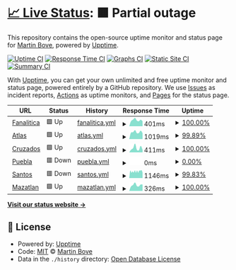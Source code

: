 # [📈 Live Status](https://demo.upptime.js.org): <!--live status--> **🟧 Partial outage**

This repository contains the open-source uptime monitor and status page for [Martin Bove](https://demo.upptime.js.org), powered by [Upptime](https://github.com/upptime/upptime).

[![Uptime CI](https://github.com/mbove77/upptime/workflows/Uptime%20CI/badge.svg)](https://github.com/mbove77/upptime/actions?query=workflow%3A%22Uptime+CI%22)
[![Response Time CI](https://github.com/mbove77/upptime/workflows/Response%20Time%20CI/badge.svg)](https://github.com/mbove77/upptime/actions?query=workflow%3A%22Response+Time+CI%22)
[![Graphs CI](https://github.com/mbove77/upptime/workflows/Graphs%20CI/badge.svg)](https://github.com/mbove77/upptime/actions?query=workflow%3A%22Graphs+CI%22)
[![Static Site CI](https://github.com/mbove77/upptime/workflows/Static%20Site%20CI/badge.svg)](https://github.com/mbove77/upptime/actions?query=workflow%3A%22Static+Site+CI%22)
[![Summary CI](https://github.com/mbove77/upptime/workflows/Summary%20CI/badge.svg)](https://github.com/mbove77/upptime/actions?query=workflow%3A%22Summary+CI%22)

With [Upptime](https://upptime.js.org), you can get your own unlimited and free uptime monitor and status page, powered entirely by a GitHub repository. We use [Issues](https://github.com/mbove77/upptime/issues) as incident reports, [Actions](https://github.com/mbove77/upptime/actions) as uptime monitors, and [Pages](https://demo.upptime.js.org) for the status page.

<!--start: status pages-->
<!-- This summary is generated by Upptime (https://github.com/upptime/upptime) -->
<!-- Do not edit this manually, your changes will be overwritten -->
<!-- prettier-ignore -->
| URL | Status | History | Response Time | Uptime |
| --- | ------ | ------- | ------------- | ------ |
| <img alt="" src="https://icons.duckduckgo.com/ip3/www.fanalitica.com.ico" height="13"> [Fanalitica](https://www.fanalitica.com) | 🟩 Up | [fanalitica.yml](https://github.com/mbove77/upptime/commits/HEAD/history/fanalitica.yml) | <details><summary><img alt="Response time graph" src="./graphs/fanalitica/response-time-week.png" height="20"> 401ms</summary><br><a href="https://https://mbove77.github.io/upptime/history/fanalitica"><img alt="Response time 437" src="https://img.shields.io/endpoint?url=https%3A%2F%2Fraw.githubusercontent.com%2Fmbove77%2Fupptime%2FHEAD%2Fapi%2Ffanalitica%2Fresponse-time.json"></a><br><a href="https://https://mbove77.github.io/upptime/history/fanalitica"><img alt="24-hour response time 330" src="https://img.shields.io/endpoint?url=https%3A%2F%2Fraw.githubusercontent.com%2Fmbove77%2Fupptime%2FHEAD%2Fapi%2Ffanalitica%2Fresponse-time-day.json"></a><br><a href="https://https://mbove77.github.io/upptime/history/fanalitica"><img alt="7-day response time 401" src="https://img.shields.io/endpoint?url=https%3A%2F%2Fraw.githubusercontent.com%2Fmbove77%2Fupptime%2FHEAD%2Fapi%2Ffanalitica%2Fresponse-time-week.json"></a><br><a href="https://https://mbove77.github.io/upptime/history/fanalitica"><img alt="30-day response time 382" src="https://img.shields.io/endpoint?url=https%3A%2F%2Fraw.githubusercontent.com%2Fmbove77%2Fupptime%2FHEAD%2Fapi%2Ffanalitica%2Fresponse-time-month.json"></a><br><a href="https://https://mbove77.github.io/upptime/history/fanalitica"><img alt="1-year response time 431" src="https://img.shields.io/endpoint?url=https%3A%2F%2Fraw.githubusercontent.com%2Fmbove77%2Fupptime%2FHEAD%2Fapi%2Ffanalitica%2Fresponse-time-year.json"></a></details> | <details><summary><a href="https://https://mbove77.github.io/upptime/history/fanalitica">100.00%</a></summary><a href="https://https://mbove77.github.io/upptime/history/fanalitica"><img alt="All-time uptime 97.97%" src="https://img.shields.io/endpoint?url=https%3A%2F%2Fraw.githubusercontent.com%2Fmbove77%2Fupptime%2FHEAD%2Fapi%2Ffanalitica%2Fuptime.json"></a><br><a href="https://https://mbove77.github.io/upptime/history/fanalitica"><img alt="24-hour uptime 100.00%" src="https://img.shields.io/endpoint?url=https%3A%2F%2Fraw.githubusercontent.com%2Fmbove77%2Fupptime%2FHEAD%2Fapi%2Ffanalitica%2Fuptime-day.json"></a><br><a href="https://https://mbove77.github.io/upptime/history/fanalitica"><img alt="7-day uptime 100.00%" src="https://img.shields.io/endpoint?url=https%3A%2F%2Fraw.githubusercontent.com%2Fmbove77%2Fupptime%2FHEAD%2Fapi%2Ffanalitica%2Fuptime-week.json"></a><br><a href="https://https://mbove77.github.io/upptime/history/fanalitica"><img alt="30-day uptime 100.00%" src="https://img.shields.io/endpoint?url=https%3A%2F%2Fraw.githubusercontent.com%2Fmbove77%2Fupptime%2FHEAD%2Fapi%2Ffanalitica%2Fuptime-month.json"></a><br><a href="https://https://mbove77.github.io/upptime/history/fanalitica"><img alt="1-year uptime 97.95%" src="https://img.shields.io/endpoint?url=https%3A%2F%2Fraw.githubusercontent.com%2Fmbove77%2Fupptime%2FHEAD%2Fapi%2Ffanalitica%2Fuptime-year.json"></a></details>
| <img alt="" src="https://icons.duckduckgo.com/ip3/www.atlasfc.com.mx.ico" height="13"> [Atlas](https://www.atlasfc.com.mx) | 🟩 Up | [atlas.yml](https://github.com/mbove77/upptime/commits/HEAD/history/atlas.yml) | <details><summary><img alt="Response time graph" src="./graphs/atlas/response-time-week.png" height="20"> 1019ms</summary><br><a href="https://https://mbove77.github.io/upptime/history/atlas"><img alt="Response time 631" src="https://img.shields.io/endpoint?url=https%3A%2F%2Fraw.githubusercontent.com%2Fmbove77%2Fupptime%2FHEAD%2Fapi%2Fatlas%2Fresponse-time.json"></a><br><a href="https://https://mbove77.github.io/upptime/history/atlas"><img alt="24-hour response time 835" src="https://img.shields.io/endpoint?url=https%3A%2F%2Fraw.githubusercontent.com%2Fmbove77%2Fupptime%2FHEAD%2Fapi%2Fatlas%2Fresponse-time-day.json"></a><br><a href="https://https://mbove77.github.io/upptime/history/atlas"><img alt="7-day response time 1019" src="https://img.shields.io/endpoint?url=https%3A%2F%2Fraw.githubusercontent.com%2Fmbove77%2Fupptime%2FHEAD%2Fapi%2Fatlas%2Fresponse-time-week.json"></a><br><a href="https://https://mbove77.github.io/upptime/history/atlas"><img alt="30-day response time 1081" src="https://img.shields.io/endpoint?url=https%3A%2F%2Fraw.githubusercontent.com%2Fmbove77%2Fupptime%2FHEAD%2Fapi%2Fatlas%2Fresponse-time-month.json"></a><br><a href="https://https://mbove77.github.io/upptime/history/atlas"><img alt="1-year response time 709" src="https://img.shields.io/endpoint?url=https%3A%2F%2Fraw.githubusercontent.com%2Fmbove77%2Fupptime%2FHEAD%2Fapi%2Fatlas%2Fresponse-time-year.json"></a></details> | <details><summary><a href="https://https://mbove77.github.io/upptime/history/atlas">99.89%</a></summary><a href="https://https://mbove77.github.io/upptime/history/atlas"><img alt="All-time uptime 97.78%" src="https://img.shields.io/endpoint?url=https%3A%2F%2Fraw.githubusercontent.com%2Fmbove77%2Fupptime%2FHEAD%2Fapi%2Fatlas%2Fuptime.json"></a><br><a href="https://https://mbove77.github.io/upptime/history/atlas"><img alt="24-hour uptime 99.23%" src="https://img.shields.io/endpoint?url=https%3A%2F%2Fraw.githubusercontent.com%2Fmbove77%2Fupptime%2FHEAD%2Fapi%2Fatlas%2Fuptime-day.json"></a><br><a href="https://https://mbove77.github.io/upptime/history/atlas"><img alt="7-day uptime 99.89%" src="https://img.shields.io/endpoint?url=https%3A%2F%2Fraw.githubusercontent.com%2Fmbove77%2Fupptime%2FHEAD%2Fapi%2Fatlas%2Fuptime-week.json"></a><br><a href="https://https://mbove77.github.io/upptime/history/atlas"><img alt="30-day uptime 99.97%" src="https://img.shields.io/endpoint?url=https%3A%2F%2Fraw.githubusercontent.com%2Fmbove77%2Fupptime%2FHEAD%2Fapi%2Fatlas%2Fuptime-month.json"></a><br><a href="https://https://mbove77.github.io/upptime/history/atlas"><img alt="1-year uptime 98.55%" src="https://img.shields.io/endpoint?url=https%3A%2F%2Fraw.githubusercontent.com%2Fmbove77%2Fupptime%2FHEAD%2Fapi%2Fatlas%2Fuptime-year.json"></a></details>
| <img alt="" src="https://icons.duckduckgo.com/ip3/www.cruzados.cl.ico" height="13"> [Cruzados](https://www.cruzados.cl) | 🟩 Up | [cruzados.yml](https://github.com/mbove77/upptime/commits/HEAD/history/cruzados.yml) | <details><summary><img alt="Response time graph" src="./graphs/cruzados/response-time-week.png" height="20"> 411ms</summary><br><a href="https://https://mbove77.github.io/upptime/history/cruzados"><img alt="Response time 588" src="https://img.shields.io/endpoint?url=https%3A%2F%2Fraw.githubusercontent.com%2Fmbove77%2Fupptime%2FHEAD%2Fapi%2Fcruzados%2Fresponse-time.json"></a><br><a href="https://https://mbove77.github.io/upptime/history/cruzados"><img alt="24-hour response time 257" src="https://img.shields.io/endpoint?url=https%3A%2F%2Fraw.githubusercontent.com%2Fmbove77%2Fupptime%2FHEAD%2Fapi%2Fcruzados%2Fresponse-time-day.json"></a><br><a href="https://https://mbove77.github.io/upptime/history/cruzados"><img alt="7-day response time 411" src="https://img.shields.io/endpoint?url=https%3A%2F%2Fraw.githubusercontent.com%2Fmbove77%2Fupptime%2FHEAD%2Fapi%2Fcruzados%2Fresponse-time-week.json"></a><br><a href="https://https://mbove77.github.io/upptime/history/cruzados"><img alt="30-day response time 498" src="https://img.shields.io/endpoint?url=https%3A%2F%2Fraw.githubusercontent.com%2Fmbove77%2Fupptime%2FHEAD%2Fapi%2Fcruzados%2Fresponse-time-month.json"></a><br><a href="https://https://mbove77.github.io/upptime/history/cruzados"><img alt="1-year response time 607" src="https://img.shields.io/endpoint?url=https%3A%2F%2Fraw.githubusercontent.com%2Fmbove77%2Fupptime%2FHEAD%2Fapi%2Fcruzados%2Fresponse-time-year.json"></a></details> | <details><summary><a href="https://https://mbove77.github.io/upptime/history/cruzados">100.00%</a></summary><a href="https://https://mbove77.github.io/upptime/history/cruzados"><img alt="All-time uptime 98.60%" src="https://img.shields.io/endpoint?url=https%3A%2F%2Fraw.githubusercontent.com%2Fmbove77%2Fupptime%2FHEAD%2Fapi%2Fcruzados%2Fuptime.json"></a><br><a href="https://https://mbove77.github.io/upptime/history/cruzados"><img alt="24-hour uptime 100.00%" src="https://img.shields.io/endpoint?url=https%3A%2F%2Fraw.githubusercontent.com%2Fmbove77%2Fupptime%2FHEAD%2Fapi%2Fcruzados%2Fuptime-day.json"></a><br><a href="https://https://mbove77.github.io/upptime/history/cruzados"><img alt="7-day uptime 100.00%" src="https://img.shields.io/endpoint?url=https%3A%2F%2Fraw.githubusercontent.com%2Fmbove77%2Fupptime%2FHEAD%2Fapi%2Fcruzados%2Fuptime-week.json"></a><br><a href="https://https://mbove77.github.io/upptime/history/cruzados"><img alt="30-day uptime 100.00%" src="https://img.shields.io/endpoint?url=https%3A%2F%2Fraw.githubusercontent.com%2Fmbove77%2Fupptime%2FHEAD%2Fapi%2Fcruzados%2Fuptime-month.json"></a><br><a href="https://https://mbove77.github.io/upptime/history/cruzados"><img alt="1-year uptime 99.58%" src="https://img.shields.io/endpoint?url=https%3A%2F%2Fraw.githubusercontent.com%2Fmbove77%2Fupptime%2FHEAD%2Fapi%2Fcruzados%2Fuptime-year.json"></a></details>
| <img alt="" src="https://icons.duckduckgo.com/ip3/www.clubpuebla.com.ico" height="13"> [Puebla](https://www.clubpuebla.com) | 🟥 Down | [puebla.yml](https://github.com/mbove77/upptime/commits/HEAD/history/puebla.yml) | <details><summary><img alt="Response time graph" src="./graphs/puebla/response-time-week.png" height="20"> 0ms</summary><br><a href="https://https://mbove77.github.io/upptime/history/puebla"><img alt="Response time 390" src="https://img.shields.io/endpoint?url=https%3A%2F%2Fraw.githubusercontent.com%2Fmbove77%2Fupptime%2FHEAD%2Fapi%2Fpuebla%2Fresponse-time.json"></a><br><a href="https://https://mbove77.github.io/upptime/history/puebla"><img alt="24-hour response time 0" src="https://img.shields.io/endpoint?url=https%3A%2F%2Fraw.githubusercontent.com%2Fmbove77%2Fupptime%2FHEAD%2Fapi%2Fpuebla%2Fresponse-time-day.json"></a><br><a href="https://https://mbove77.github.io/upptime/history/puebla"><img alt="7-day response time 0" src="https://img.shields.io/endpoint?url=https%3A%2F%2Fraw.githubusercontent.com%2Fmbove77%2Fupptime%2FHEAD%2Fapi%2Fpuebla%2Fresponse-time-week.json"></a><br><a href="https://https://mbove77.github.io/upptime/history/puebla"><img alt="30-day response time 0" src="https://img.shields.io/endpoint?url=https%3A%2F%2Fraw.githubusercontent.com%2Fmbove77%2Fupptime%2FHEAD%2Fapi%2Fpuebla%2Fresponse-time-month.json"></a><br><a href="https://https://mbove77.github.io/upptime/history/puebla"><img alt="1-year response time 415" src="https://img.shields.io/endpoint?url=https%3A%2F%2Fraw.githubusercontent.com%2Fmbove77%2Fupptime%2FHEAD%2Fapi%2Fpuebla%2Fresponse-time-year.json"></a></details> | <details><summary><a href="https://https://mbove77.github.io/upptime/history/puebla">0.00%</a></summary><a href="https://https://mbove77.github.io/upptime/history/puebla"><img alt="All-time uptime 73.75%" src="https://img.shields.io/endpoint?url=https%3A%2F%2Fraw.githubusercontent.com%2Fmbove77%2Fupptime%2FHEAD%2Fapi%2Fpuebla%2Fuptime.json"></a><br><a href="https://https://mbove77.github.io/upptime/history/puebla"><img alt="24-hour uptime 0.00%" src="https://img.shields.io/endpoint?url=https%3A%2F%2Fraw.githubusercontent.com%2Fmbove77%2Fupptime%2FHEAD%2Fapi%2Fpuebla%2Fuptime-day.json"></a><br><a href="https://https://mbove77.github.io/upptime/history/puebla"><img alt="7-day uptime 0.00%" src="https://img.shields.io/endpoint?url=https%3A%2F%2Fraw.githubusercontent.com%2Fmbove77%2Fupptime%2FHEAD%2Fapi%2Fpuebla%2Fuptime-week.json"></a><br><a href="https://https://mbove77.github.io/upptime/history/puebla"><img alt="30-day uptime 1.38%" src="https://img.shields.io/endpoint?url=https%3A%2F%2Fraw.githubusercontent.com%2Fmbove77%2Fupptime%2FHEAD%2Fapi%2Fpuebla%2Fuptime-month.json"></a><br><a href="https://https://mbove77.github.io/upptime/history/puebla"><img alt="1-year uptime 68.81%" src="https://img.shields.io/endpoint?url=https%3A%2F%2Fraw.githubusercontent.com%2Fmbove77%2Fupptime%2FHEAD%2Fapi%2Fpuebla%2Fuptime-year.json"></a></details>
| <img alt="" src="https://icons.duckduckgo.com/ip3/www.clubsantos.mx.ico" height="13"> [Santos](https://www.clubsantos.mx) | 🟥 Down | [santos.yml](https://github.com/mbove77/upptime/commits/HEAD/history/santos.yml) | <details><summary><img alt="Response time graph" src="./graphs/santos/response-time-week.png" height="20"> 1146ms</summary><br><a href="https://https://mbove77.github.io/upptime/history/santos"><img alt="Response time 584" src="https://img.shields.io/endpoint?url=https%3A%2F%2Fraw.githubusercontent.com%2Fmbove77%2Fupptime%2FHEAD%2Fapi%2Fsantos%2Fresponse-time.json"></a><br><a href="https://https://mbove77.github.io/upptime/history/santos"><img alt="24-hour response time 943" src="https://img.shields.io/endpoint?url=https%3A%2F%2Fraw.githubusercontent.com%2Fmbove77%2Fupptime%2FHEAD%2Fapi%2Fsantos%2Fresponse-time-day.json"></a><br><a href="https://https://mbove77.github.io/upptime/history/santos"><img alt="7-day response time 1146" src="https://img.shields.io/endpoint?url=https%3A%2F%2Fraw.githubusercontent.com%2Fmbove77%2Fupptime%2FHEAD%2Fapi%2Fsantos%2Fresponse-time-week.json"></a><br><a href="https://https://mbove77.github.io/upptime/history/santos"><img alt="30-day response time 1090" src="https://img.shields.io/endpoint?url=https%3A%2F%2Fraw.githubusercontent.com%2Fmbove77%2Fupptime%2FHEAD%2Fapi%2Fsantos%2Fresponse-time-month.json"></a><br><a href="https://https://mbove77.github.io/upptime/history/santos"><img alt="1-year response time 686" src="https://img.shields.io/endpoint?url=https%3A%2F%2Fraw.githubusercontent.com%2Fmbove77%2Fupptime%2FHEAD%2Fapi%2Fsantos%2Fresponse-time-year.json"></a></details> | <details><summary><a href="https://https://mbove77.github.io/upptime/history/santos">99.83%</a></summary><a href="https://https://mbove77.github.io/upptime/history/santos"><img alt="All-time uptime 98.31%" src="https://img.shields.io/endpoint?url=https%3A%2F%2Fraw.githubusercontent.com%2Fmbove77%2Fupptime%2FHEAD%2Fapi%2Fsantos%2Fuptime.json"></a><br><a href="https://https://mbove77.github.io/upptime/history/santos"><img alt="24-hour uptime 99.99%" src="https://img.shields.io/endpoint?url=https%3A%2F%2Fraw.githubusercontent.com%2Fmbove77%2Fupptime%2FHEAD%2Fapi%2Fsantos%2Fuptime-day.json"></a><br><a href="https://https://mbove77.github.io/upptime/history/santos"><img alt="7-day uptime 99.83%" src="https://img.shields.io/endpoint?url=https%3A%2F%2Fraw.githubusercontent.com%2Fmbove77%2Fupptime%2FHEAD%2Fapi%2Fsantos%2Fuptime-week.json"></a><br><a href="https://https://mbove77.github.io/upptime/history/santos"><img alt="30-day uptime 99.96%" src="https://img.shields.io/endpoint?url=https%3A%2F%2Fraw.githubusercontent.com%2Fmbove77%2Fupptime%2FHEAD%2Fapi%2Fsantos%2Fuptime-month.json"></a><br><a href="https://https://mbove77.github.io/upptime/history/santos"><img alt="1-year uptime 99.21%" src="https://img.shields.io/endpoint?url=https%3A%2F%2Fraw.githubusercontent.com%2Fmbove77%2Fupptime%2FHEAD%2Fapi%2Fsantos%2Fuptime-year.json"></a></details>
| <img alt="" src="https://icons.duckduckgo.com/ip3/www.mazatlanfc.com.ico" height="13"> [Mazatlan](https://www.mazatlanfc.com) | 🟩 Up | [mazatlan.yml](https://github.com/mbove77/upptime/commits/HEAD/history/mazatlan.yml) | <details><summary><img alt="Response time graph" src="./graphs/mazatlan/response-time-week.png" height="20"> 326ms</summary><br><a href="https://https://mbove77.github.io/upptime/history/mazatlan"><img alt="Response time 208" src="https://img.shields.io/endpoint?url=https%3A%2F%2Fraw.githubusercontent.com%2Fmbove77%2Fupptime%2FHEAD%2Fapi%2Fmazatlan%2Fresponse-time.json"></a><br><a href="https://https://mbove77.github.io/upptime/history/mazatlan"><img alt="24-hour response time 359" src="https://img.shields.io/endpoint?url=https%3A%2F%2Fraw.githubusercontent.com%2Fmbove77%2Fupptime%2FHEAD%2Fapi%2Fmazatlan%2Fresponse-time-day.json"></a><br><a href="https://https://mbove77.github.io/upptime/history/mazatlan"><img alt="7-day response time 326" src="https://img.shields.io/endpoint?url=https%3A%2F%2Fraw.githubusercontent.com%2Fmbove77%2Fupptime%2FHEAD%2Fapi%2Fmazatlan%2Fresponse-time-week.json"></a><br><a href="https://https://mbove77.github.io/upptime/history/mazatlan"><img alt="30-day response time 358" src="https://img.shields.io/endpoint?url=https%3A%2F%2Fraw.githubusercontent.com%2Fmbove77%2Fupptime%2FHEAD%2Fapi%2Fmazatlan%2Fresponse-time-month.json"></a><br><a href="https://https://mbove77.github.io/upptime/history/mazatlan"><img alt="1-year response time 223" src="https://img.shields.io/endpoint?url=https%3A%2F%2Fraw.githubusercontent.com%2Fmbove77%2Fupptime%2FHEAD%2Fapi%2Fmazatlan%2Fresponse-time-year.json"></a></details> | <details><summary><a href="https://https://mbove77.github.io/upptime/history/mazatlan">100.00%</a></summary><a href="https://https://mbove77.github.io/upptime/history/mazatlan"><img alt="All-time uptime 92.58%" src="https://img.shields.io/endpoint?url=https%3A%2F%2Fraw.githubusercontent.com%2Fmbove77%2Fupptime%2FHEAD%2Fapi%2Fmazatlan%2Fuptime.json"></a><br><a href="https://https://mbove77.github.io/upptime/history/mazatlan"><img alt="24-hour uptime 100.00%" src="https://img.shields.io/endpoint?url=https%3A%2F%2Fraw.githubusercontent.com%2Fmbove77%2Fupptime%2FHEAD%2Fapi%2Fmazatlan%2Fuptime-day.json"></a><br><a href="https://https://mbove77.github.io/upptime/history/mazatlan"><img alt="7-day uptime 100.00%" src="https://img.shields.io/endpoint?url=https%3A%2F%2Fraw.githubusercontent.com%2Fmbove77%2Fupptime%2FHEAD%2Fapi%2Fmazatlan%2Fuptime-week.json"></a><br><a href="https://https://mbove77.github.io/upptime/history/mazatlan"><img alt="30-day uptime 99.29%" src="https://img.shields.io/endpoint?url=https%3A%2F%2Fraw.githubusercontent.com%2Fmbove77%2Fupptime%2FHEAD%2Fapi%2Fmazatlan%2Fuptime-month.json"></a><br><a href="https://https://mbove77.github.io/upptime/history/mazatlan"><img alt="1-year uptime 92.14%" src="https://img.shields.io/endpoint?url=https%3A%2F%2Fraw.githubusercontent.com%2Fmbove77%2Fupptime%2FHEAD%2Fapi%2Fmazatlan%2Fuptime-year.json"></a></details>

<!--end: status pages-->

[**Visit our status website →**](https://demo.upptime.js.org)

## 📄 License

- Powered by: [Upptime](https://github.com/upptime/upptime)
- Code: [MIT](./LICENSE) © [Martin Bove](https://demo.upptime.js.org)
- Data in the `./history` directory: [Open Database License](https://opendatacommons.org/licenses/odbl/1-0/)
